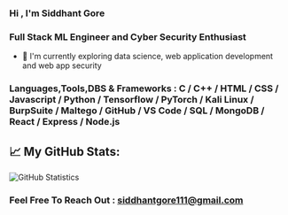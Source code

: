 ### Hi , I'm Siddhant Gore

### Full Stack ML Engineer and Cyber Security Enthusiast
- 🌱 I'm currently exploring data science, web application development and web app security

### Languages,Tools,DBS & Frameworks : C / C++ / HTML / CSS / Javascript / Python / Tensorflow / PyTorch / Kali Linux / BurpSuite / Maltego / GitHub / VS Code / SQL / MongoDB / React / Express / Node.js

## 📈 My GitHub Stats:

![GitHub Statistics](https://github-readme-stats.vercel.app/api?username=siddhantgore&count_private=true&show_icons=true&theme=dark)

### Feel Free To Reach Out : siddhantgore111@gmail.com

